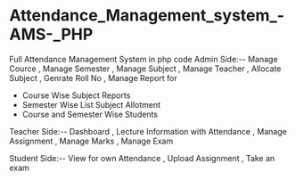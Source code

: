 ﻿# Attendance_Management_system_-AMS-_PHP
Full Attendance Management System in php code 
Admin Side:--
Manage Cource ,
Manage Semester , 
Manage Subject ,
Manage Teacher ,
Allocate Subject ,
Genrate Roll No ,
Manage Report for 
- Course Wise Subject Reports
- Semester Wise List Subject Allotment
- Course and Semester Wise Students

Teacher Side:--
Dashboard ,
Lecture Information with Attendance ,
Manage Assignment ,
Manage Marks ,
Manage Exam 

Student Side:--
View for own Attendance ,
Upload Assignment ,
Take an exam 

